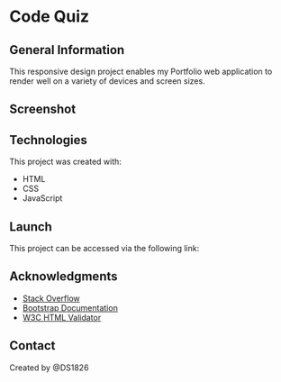 # Code Quiz

## General Information
This responsive design project enables my Portfolio web application to render well on a variety of devices and screen sizes. 

## Screenshot

## Technologies
This project was created with: 
* HTML
* CSS
* JavaScript

## Launch
This project can be accessed via the following link:

## Acknowledgments

* [Stack Overflow](https://stackoverflow.com/)
* [Bootstrap Documentation](https://getbootstrap.com/)
* [W3C HTML Validator](https://validator.w3.org/)

## Contact
Created by @DS1826
